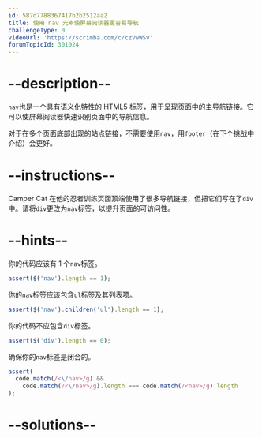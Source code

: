 ```yaml
---
id: 587d7788367417b2b2512aa2
title: 使用 nav 元素使屏幕阅读器更容易导航
challengeType: 0
videoUrl: 'https://scrimba.com/c/czVwWSv'
forumTopicId: 301024
---
```


# --description--

`nav`也是一个具有语义化特性的 HTML5 标签，用于呈现页面中的主导航链接。它可以使屏幕阅读器快速识别页面中的导航信息。

对于在多个页面底部出现的站点链接，不需要使用`nav`，用`footer`（在下个挑战中介绍）会更好。

# --instructions--

Camper Cat 在他的忍者训练页面顶端使用了很多导航链接，但把它们写在了`div`中。请将`div`更改为`nav`标签，以提升页面的可访问性。

# --hints--

你的代码应该有 1 个`nav`标签。

```js
assert($('nav').length == 1);
```

你的`nav`标签应该包含`ul`标签及其列表项。

```js
assert($('nav').children('ul').length == 1);
```

你的代码不应包含`div`标签。

```js
assert($('div').length == 0);
```

确保你的`nav`标签是闭合的。

```js
assert(
  code.match(/<\/nav>/g) &&
    code.match(/<\/nav>/g).length === code.match(/<nav>/g).length
);
```

# --solutions--

